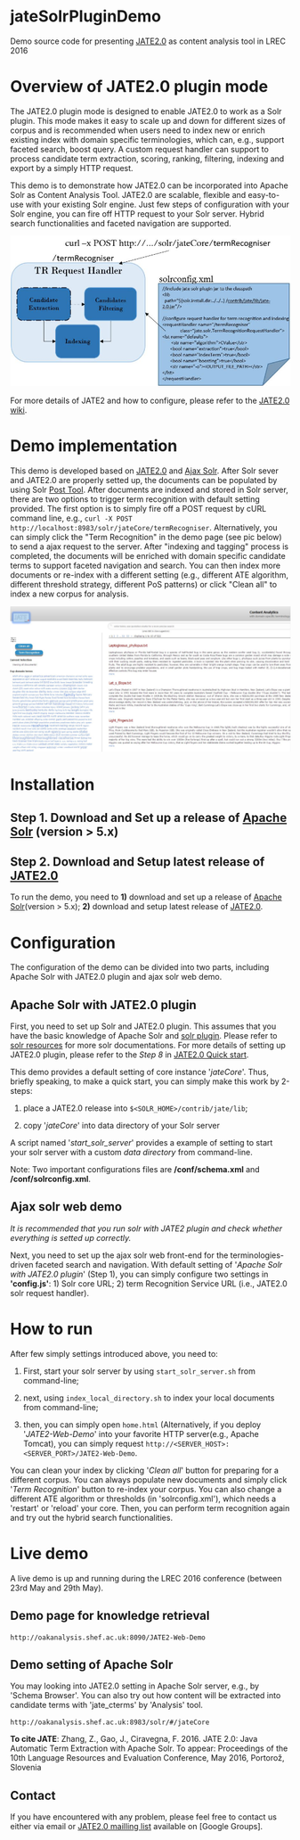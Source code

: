 # jateSolrPluginDemo
Demo source code for presenting [JATE2.0] as content analysis tool in LREC 2016

# Overview of JATE2.0 plugin mode

The JATE2.0 plugin mode is designed to enable JATE2.0 to work as a Solr plugin. This mode makes it easy to scale up and down for different sizes of corpus and is recommended when users need to index new or enrich existing index with domain specific terminologies, which can, e.g., support faceted search, boost query. A custom request handler can support to process candidate term extraction, scoring, ranking, filtering, indexing and export by a simply HTTP request.

This demo is to demonstrate how JATE2.0 can be incorporated into Apache Solr as Content Analysis Tool. JATE2.0 are scalable, flexible and easy-to-use with your existing Solr engine. Just few steps of configuration with your Solr engine, you can fire off HTTP request to your Solr server. Hybrid search functionalities and faceted navigation are supported.

![alt tag](solr_plugin_mode.JPG)

For more details of JATE2 and how to configure, please refer to the [JATE2.0 wiki].

# Demo implementation

This demo is developed based on [JATE2.0] and [Ajax Solr]. After Solr sever and JATE2.0 are properly setted up, the documents can be populated by using Solr [Post Tool]. After documents are indexed and stored in Solr server, there are two options to trigger term recognition with default setting provided. The first option is to simply fire off a POST request by cURL command line, e.g., ```curl -X POST http://localhost:8983/solr/jateCore/termRecogniser```. Alternatively, you can simply click the "Term Recognition" in the demo page (see pic below) to send a ajax request to the server. After "indexing and tagging" process is completed, the documents will be enriched with domain specific candidate terms to support faceted navigation and search. You can then index more documents or re-index with a different setting (e.g., different ATE algorithm, different threshold strategy, different PoS patterns) or click "Clean all" to index a new corpus for analysis.

![alt tag](knowledge_retrieval_demo_page.JPG)

# Installation

## Step 1. Download and Set up a release of [Apache Solr] (version > 5.x)

## Step 2. Download and Setup latest release of [JATE2.0]

To run the demo, you need to **1)** download and set up a release of [Apache Solr](version > 5.x); **2)** download and setup latest release of [JATE2.0].

# Configuration

The configuration of the demo can be divided into two parts, including Apache Solr with JATE2.0 plugin and ajax solr web demo.

## Apache Solr with JATE2.0 plugin

First, you need to set up Solr and JATE2.0 plugin. This assumes that you have the basic knowledge of Apache Solr and [solr plugin]. Please refer to [solr resources] for more solr documentations. For more details of setting up JATE2.0 plugin, please refer to the *Step 8* in [JATE2.0 Quick start].

This demo provides a default setting of core instance '*jateCore*'. Thus, briefly speaking, to make a quick start, you can simply make this work by 2-steps: 

1) place a JATE2.0 release into ```$<SOLR_HOME>/contrib/jate/lib```; 

2) copy '*jateCore*' into data directory of your Solr server

A script named '*start_solr_server*' provides a example of setting to start your solr server with a custom *data directory* from command-line.

Note: Two important configurations files are **<jateCore>/conf/schema.xml** and **<jateCore>/conf/solrconfig.xml**.

## Ajax solr web demo

*It is recommended that you run solr with JATE2 plugin and check whether everything is setted up correctly.*

Next, you need to set up the ajax solr web front-end for the terminologies-driven faceted search and navigation. With default setting of '*Apache Solr with JATE2.0 plugin*' (Step 1), you can simply configure two settings in **'config.js'**: 1) Solr core URL; 2) term Recognition Service URL (i.e., JATE2.0 solr request handler).

# How to run

After few simply settings introduced above, you need to:

1) First, start your solr server by using ```start_solr_server.sh``` from command-line; 

2) next, using ```index_local_directory.sh``` to index your local documents from command-line; 

3) then, you can simply open ```home.html``` (Alternatively, if you deploy '*JATE2-Web-Demo*' into your favorite HTTP server(e.g., Apache Tomcat), you can simply request ```http://<SERVER_HOST>:<SERVER_PORT>/JATE2-Web-Demo```.

You can clean your index by clicking '*Clean all*' button for preparing for a different corpus. You can always populate new documents and simply click '*Term Recognition*' button to re-index your corpus. You can also change a different ATE algorithm or thresholds (in 'solrconfig.xml'), which needs a 'restart' or 'reload' your core. Then, you can perform term recognition again and try out the hybrid search functionalities.

# Live demo

A live demo is up and running during the LREC 2016 conference (between 23rd May and 29th May).

## Demo page for knowledge retrieval

```
http://oakanalysis.shef.ac.uk:8090/JATE2-Web-Demo
```

## Demo setting of Apache Solr

You may looking into JATE2.0 setting in Apache Solr server, e.g., by 'Schema Browser'. You can also try out how content will be extracted into candidate terms with 'jate_cterms' by 'Analysis' tool.
```
http://oakanalysis.shef.ac.uk:8983/solr/#/jateCore
```

**To cite JATE**: Zhang, Z., Gao, J., Ciravegna, F. 2016. JATE 2.0: Java Automatic Term Extraction with Apache Solr. To appear: Proceedings of the 10th Language Resources and Evaluation Conference, May 2016, Portorož, Slovenia

## Contact

If you have encountered with any problem, please feel free to contact us either via email or [JATE2.0 mailling list] available on [Google Groups].

<reference>

[JATE2.0]: <https://github.com/ziqizhang/jate>
[JATE2.0 wiki]: <https://github.com/ziqizhang/jate/wiki>
[Ajax Solr]: <https://github.com/evolvingweb/ajax-solr>
[Post Tool]: <https://cwiki.apache.org/confluence/display/solr/Post+Tool>
[Apache Solr]: <http://lucene.apache.org/solr/mirrors-solr-latest-redir.html>
[solr resources]: <http://lucene.apache.org/solr/resources.html>
[solr plugin]: <https://cwiki.apache.org/confluence/display/solr/Solr+Plugins>
[JATE2.0 Quick start]: <https://github.com/ziqizhang/jate/wiki/Quick-start>
[JATE2.0 mailling list]: <https://groups.google.com/d/forum/jate2>